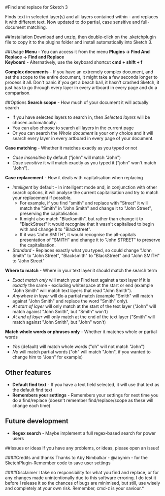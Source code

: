 #Find and replace for Sketch 3

Finds text in selected layer(s) and all layers contained within - and replaces it with different text.  Now updated to do partial, case sensitive and full-document matching.

##Installation
Download and unzip, then double-click on the .sketchplugin file to copy it to the plugins folder and install automatically into Sketch 3. 

##Usage
**Menu** - You can access it from the menu **Plugins -> Find And Replace -> Find and Replace**  
**Keyboard** - Alternatively, use the keyboard shortcut **cmd + shift + f**

**Complex documents** - If you have an extremely complex document, and set the scope to the entire document, it might take a few seconds longer to process it all.  Don't panic if you get a beach ball, it hasn't crashed Sketch, it just has to go through every layer in every artboard in every page and do a comparison.

##Options
**Search scope** - How much of your document it will actually search  
* If you have selected layers to search in, then *Selected layers* will be chosen automatically.
* You can also choose to search all layers in the current page 
* Or you can search the *Whole document* is your only choice and it will search every layer in every artboard in every page of your document.

**Case matching** - Whether it matches exactly as you typed or not
* *Case insensitive* by default ("john" will match "John") 
* *Case sensitive* it will match exactly as you typed it ("john" won't match "John").

**Case replacement** - How it deals with capitalisation when replacing
* *Intelligent* by default - In intelligent mode and, in conjunction with other search options, it will analyse the current capitalisation and try to match your replacement if possible.  
  * For example, if you find "smith" and replace with "Street" it will match the "Smith" in "John Smith" and change it to "John Street", preserving the capitalisation.  
  * It might also match "Blacksmith", but rather than change it to "BlackStreet" it would recognise that it wasn't capitalised to begin with and change it to "Blackstreet".  
  * If it was "John SMITH", it would recognise the all-capitals presentation of "SMITH" and change it to "John STREET" to preserve the capitalisation.
* *Standard* - Replaces exactly what you typed, so could change "John Smith" to "John Street", "Blacksmith" to "BlackStreet" and "John SMITH" to "John Street" 

**Where to match** - Where in your text layer it should match the search term
* *Exact match only* will match your Find text against a text layer if it is *exactly* the same - excluding whitespace at the start or end (example "John Smith" will match text layers that read "John Smith").
* *Anywhere in layer* will do a partial match (example "Smith" will match against "John Smith" and replace the word "Smith" only).
* *At start of layer* will only match at the start of the text layer ("John" will match against "John Smith", but "Smith" won't)
* *At end of layer* will only match at the end of the text layer ("Smith" will match against "John Smith", but "John" won't)

**Match whole words or phrases only** - Whether it matches whole or partial words
* *Yes* (default) will match whole words ("oh" will not match "John")
* *No* will match partial words ("oh" will match "John", if you wanted to change him to "Joan" for example)

## Other features
* **Default find text** - If you have a text field selected, it will use that text as the default find text
* **Remembers your settings** - Remembers your settings for next time you do a find/replace (doesn't remember find/replace/scope as these will change each time)

## Future development
* **Regex search** - Maybe implement a full regex-based search for power users

##Issues or ideas
If you have any problems, or ideas, please open an issue!

####Credits and thanks
Thanks to Aby Nimbalkar - @abynim - for the SketchPlugin-Remember code to save user settings

####Disclaimer
I take no responsibility for what you find and replace, or for any changes made unintentionally due to this software erroring.  I do test it before I release it so the chances of bugs are minimised, but still, use wisely and completely at your own risk. Remember, cmd-z is your saviour.*
